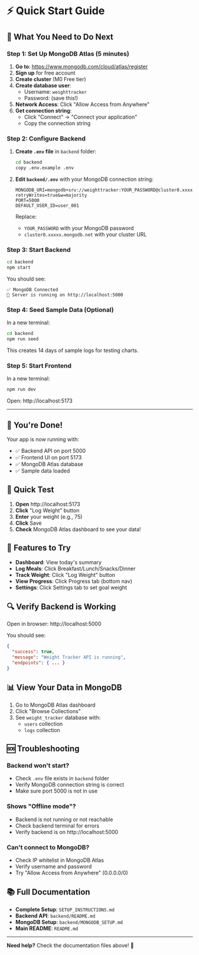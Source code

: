 # ⚡ Quick Start Guide

## 🎯 What You Need to Do Next

### Step 1: Set Up MongoDB Atlas (5 minutes)

1. **Go to**: https://www.mongodb.com/cloud/atlas/register
2. **Sign up** for free account
3. **Create cluster** (M0 Free tier)
4. **Create database user**:
   - Username: `weighttracker`
   - Password: (save this!)
5. **Network Access**: Click "Allow Access from Anywhere"
6. **Get connection string**:
   - Click "Connect" → "Connect your application"
   - Copy the connection string

### Step 2: Configure Backend

1. **Create `.env` file** in `backend` folder:
   ```bash
   cd backend
   copy .env.example .env
   ```

2. **Edit `backend/.env`** with your MongoDB connection string:
   ```env
   MONGODB_URI=mongodb+srv://weighttracker:YOUR_PASSWORD@cluster0.xxxxx.mongodb.net/weight_tracker?retryWrites=true&w=majority
   PORT=5000
   DEFAULT_USER_ID=user_001
   ```
   
   Replace:
   - `YOUR_PASSWORD` with your MongoDB password
   - `cluster0.xxxxx.mongodb.net` with your cluster URL

### Step 3: Start Backend

```bash
cd backend
npm start
```

You should see:
```
✅ MongoDB Connected
🚀 Server is running on http://localhost:5000
```

### Step 4: Seed Sample Data (Optional)

In a new terminal:
```bash
cd backend
npm run seed
```

This creates 14 days of sample logs for testing charts.

### Step 5: Start Frontend

In a new terminal:
```bash
npm run dev
```

Open: http://localhost:5173

---

## 🎉 You're Done!

Your app is now running with:
- ✅ Backend API on port 5000
- ✅ Frontend UI on port 5173
- ✅ MongoDB Atlas database
- ✅ Sample data loaded

## 🧪 Quick Test

1. **Open** http://localhost:5173
2. **Click** "Log Weight" button
3. **Enter** your weight (e.g., 75)
4. **Click** Save
5. **Check** MongoDB Atlas dashboard to see your data!

## 📱 Features to Try

- **Dashboard**: View today's summary
- **Log Meals**: Click Breakfast/Lunch/Snacks/Dinner
- **Track Weight**: Click "Log Weight" button
- **View Progress**: Click Progress tab (bottom nav)
- **Settings**: Click Settings tab to set goal weight

## 🔍 Verify Backend is Working

Open in browser: http://localhost:5000

You should see:
```json
{
  "success": true,
  "message": "Weight Tracker API is running",
  "endpoints": { ... }
}
```

## 📊 View Your Data in MongoDB

1. Go to MongoDB Atlas dashboard
2. Click "Browse Collections"
3. See `weight_tracker` database with:
   - `users` collection
   - `logs` collection

## 🆘 Troubleshooting

### Backend won't start?
- Check `.env` file exists in `backend` folder
- Verify MongoDB connection string is correct
- Make sure port 5000 is not in use

### Shows "Offline mode"?
- Backend is not running or not reachable
- Check backend terminal for errors
- Verify backend is on http://localhost:5000

### Can't connect to MongoDB?
- Check IP whitelist in MongoDB Atlas
- Verify username and password
- Try "Allow Access from Anywhere" (0.0.0.0/0)

## 📚 Full Documentation

- **Complete Setup**: `SETUP_INSTRUCTIONS.md`
- **Backend API**: `backend/README.md`
- **MongoDB Setup**: `backend/MONGODB_SETUP.md`
- **Main README**: `README.md`

---

**Need help?** Check the documentation files above! 🚀
